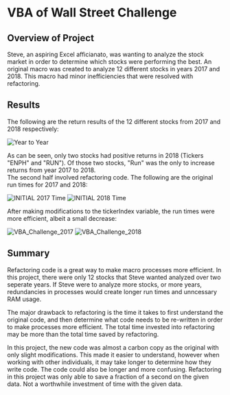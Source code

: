# **VBA of Wall Street Challenge**

## Overview of Project
Steve, an aspiring Excel afficianato, was wanting to analyze the stock market in order to determine which stocks were performing the best.  An original macro was created to analyze 12 different stocks in years 2017 and 2018.  This macro had minor inefficiencies that were resolved with refactoring.   
## Results
The following are the return results of the 12 different stocks from 2017 and 2018 respectively:

![Year to Year](https://user-images.githubusercontent.com/100173822/161407829-d1b0a4ce-60b3-4288-bdbd-7c1ba9593bd7.png)

As can be seen, only two stocks had positive returns in 2018 (Tickers "ENPH" and "RUN").  Of those two stocks, "Run" was the only to increase returns from year 2017 to 2018.  
The second half involved refactoring code.  The following are the original run times for 2017 and 2018:

![INITIAL 2017 Time](https://user-images.githubusercontent.com/100173822/161407730-5eb4fcbd-8ea7-45ec-950c-10b91a2675c9.png)
![INITIAL 2018 Time](https://user-images.githubusercontent.com/100173822/161407731-0825d587-56a4-4410-9d57-0181ec6de3a7.png)

After making modifications to the tickerIndex variable, the run times were more efficient, albeit a small decrease:

![VBA_Challenge_2017](https://user-images.githubusercontent.com/100173822/161407782-0fa31e86-8c45-4f34-abc4-d1dac9bc0df1.png)
![VBA_Challenge_2018](https://user-images.githubusercontent.com/100173822/161407783-686d36c0-1550-4fa1-bbf5-f25bec76e896.png)

## Summary 
Refactoring code is a great way to make macro processes more efficient.  In this project, there were only 12 stocks that Steve wanted analyzed over two seperate years.  If Steve were to analyze more stocks, or more years, redundancies in processes would create longer run times and unncessary RAM usage.   

The major drawback to refactoring is the time it takes to first understand the original code, and then determine what code needs to be re-written in order to make processes more efficient.  The total time invested into refactoring may be more than the total time saved by refactoring.  

In this project, the new code was almost a carbon copy as the original with only slight modifications.  This made it easier to understand, however when working with other individuals, it may take longer to determine how they write code.  The code could also be longer and more confusing.  Refactoring in this project was only able to save a fraction of a second on the given data.  Not a worthwhile investment of time with the given data.  
